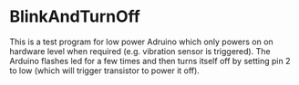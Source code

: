 # BlinkAndTurnOff
This is a test program for low power Adruino which only powers on on hardware level when required (e.g. vibration sensor is triggered). 
  The Arduino flashes led for a few times and then turns itself off by setting pin 2 to low (which will trigger transistor to power it off).
  